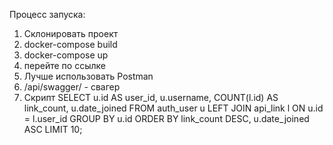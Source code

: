 Процесс запуска:
1) Склонировать проект
2) docker-compose build
3) docker-compose up
4) перейте по ссылке
5) Лучше использовать Postman 
6) /api/swagger/ - свагер
7) Скрипт
SELECT 
    u.id AS user_id,
    u.username,
    COUNT(l.id) AS link_count,
    u.date_joined
FROM 
    auth_user u
LEFT JOIN 
    api_link l ON u.id = l.user_id
GROUP BY 
    u.id
ORDER BY 
    link_count DESC,
    u.date_joined ASC
LIMIT 10;